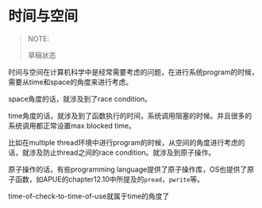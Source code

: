 # 时间与空间

> NOTE: 
>
> 草稿状态

时间与空间在计算机科学中是经常需要考虑的问题，在进行系统program的时候，需要从time和space的角度来进行考虑。

space角度的话，就涉及到了race condition。

time角度的话，就涉及到了函数执行的时间，系统调用阻塞的时候。并且很多的系统调用都正常设置max blocked time。

比如在multiple thread环境中进行program的时候，从空间的角度进行考虑的话，就涉及防止thread之间的race condition。就涉及到原子操作。

原子操作的话，有些programming  language提供了原子操作库，OS也提供了原子函数，如APUE的chapter12.10中所提及的`pread`，`pwrite`等。



time-of-check-to-time-of-use就属于time的角度了
